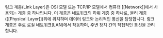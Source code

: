 링크 계층(Link Layer)은 OSI 모델 또는 TCP/IP 모델에서 컴퓨터 [[Network]]에서 사용되는 계층 중 하나입니다. 이 계층은 네트워크의 하위 계층 중 하나로, 물리 계층 ([[Physical Layer]])위에 위치하며 데이터 링크와 논리적인 통신을 담당합니다. 링크 계층은 주로 로컬 네트워크(LAN)에서 작동하며, 주변 장치 간의 직접적인 통신을 관리합니다.